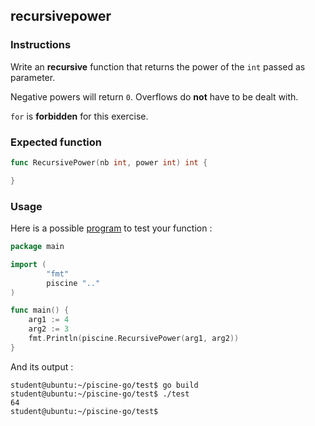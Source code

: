 ## recursivepower

### Instructions

Write an **recursive** function that returns the power of the `int` passed as parameter.

Negative powers will return `0`. Overflows do **not** have to be dealt with.

`for` is **forbidden** for this exercise.

### Expected function

```go
func RecursivePower(nb int, power int) int {

}
```

### Usage

Here is a possible [program](TODO-LINK) to test your function :

```go
package main

import (
        "fmt"
        piscine ".."
)

func main() {
	arg1 := 4
	arg2 := 3
	fmt.Println(piscine.RecursivePower(arg1, arg2))
}
```

And its output :

```console
student@ubuntu:~/piscine-go/test$ go build
student@ubuntu:~/piscine-go/test$ ./test
64
student@ubuntu:~/piscine-go/test$
```
